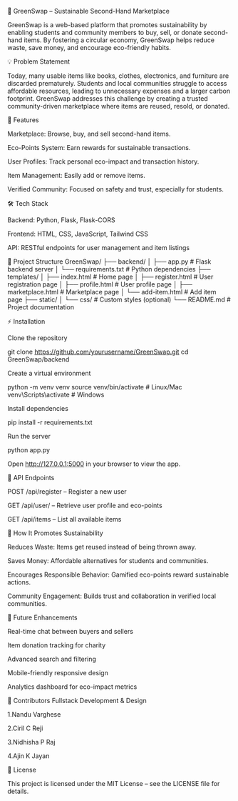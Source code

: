 🌱 GreenSwap – Sustainable Second-Hand Marketplace

GreenSwap is a web-based platform that promotes sustainability by enabling students and community members to buy, sell, or donate second-hand items. By fostering a circular economy, GreenSwap helps reduce waste, save money, and encourage eco-friendly habits.

💡 Problem Statement

Today, many usable items like books, clothes, electronics, and furniture are discarded prematurely. Students and local communities struggle to access affordable resources, leading to unnecessary expenses and a larger carbon footprint. GreenSwap addresses this challenge by creating a trusted community-driven marketplace where items are reused, resold, or donated.

🚀 Features

Marketplace: Browse, buy, and sell second-hand items.

Eco-Points System: Earn rewards for sustainable transactions.

User Profiles: Track personal eco-impact and transaction history.

Item Management: Easily add or remove items.

Verified Community: Focused on safety and trust, especially for students.

🛠 Tech Stack

Backend: Python, Flask, Flask-CORS

Frontend: HTML, CSS, JavaScript, Tailwind CSS

API: RESTful endpoints for user management and item listings

📁 Project Structure
GreenSwap/
 ├── backend/
 │   ├── app.py               # Flask backend server
 │   └── requirements.txt     # Python dependencies
 ├── templates/
 │   ├── index.html           # Home page
 │   ├── register.html        # User registration page
 │   ├── profile.html         # User profile page
 │   ├── marketplace.html     # Marketplace page
 │   └── add-item.html        # Add item page
 ├── static/
 │   └── css/                 # Custom styles (optional)
 └── README.md                # Project documentation

⚡ Installation

Clone the repository

git clone https://github.com/yourusername/GreenSwap.git
cd GreenSwap/backend


Create a virtual environment

python -m venv venv
source venv/bin/activate  # Linux/Mac
venv\Scripts\activate     # Windows


Install dependencies

pip install -r requirements.txt


Run the server

python app.py


Open http://127.0.0.1:5000
 in your browser to view the app.

🔗 API Endpoints

POST /api/register – Register a new user

GET /api/user/<username> – Retrieve user profile and eco-points

GET /api/items – List all available items

🌱 How It Promotes Sustainability

Reduces Waste: Items get reused instead of being thrown away.

Saves Money: Affordable alternatives for students and communities.

Encourages Responsible Behavior: Gamified eco-points reward sustainable actions.

Community Engagement: Builds trust and collaboration in verified local communities.

📌 Future Enhancements

Real-time chat between buyers and sellers

Item donation tracking for charity

Advanced search and filtering

Mobile-friendly responsive design

Analytics dashboard for eco-impact metrics

👥 Contributors
Fullstack Development & Design

1.Nandu Varghese

2.Ciril C Reji

3.Nidhisha P Raj

4.Ajin K Jayan


📄 License

This project is licensed under the MIT License – see the LICENSE
 file for details.
